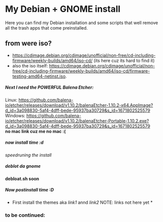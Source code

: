 # My Debian + GNOME install
Here you can find my Debian installation and some scripts that well remove all the trash apps that come preinstalled.
## from were iso?
* https://cdimage.debian.org/cdimage/unofficial/non-free/cd-including-firmware/weekly-builds/amd64/iso-cd/
(its here cuz its hard to find it)
* also the iso itself: https://cdimage.debian.org/cdimage/unofficial/non-free/cd-including-firmware/weekly-builds/amd64/iso-cd/firmware-testing-amd64-netinst.iso.
##### Next I need the POWERFUL Balena Etcher: 
Linux: https://github.com/balena-io/etcher/releases/download/v1.10.2/balenaEtcher-1.10.2-x64.AppImage?d_id=3a098830-5af4-4dff-bede-95937ba30729&s_id=1671802525579
<br> Windows: https://github.com/balena-io/etcher/releases/download/v1.10.2/balenaEtcher-Portable-1.10.2.exe?d_id=3a098830-5af4-4dff-bede-95937ba30729&s_id=1671802525579
<br> **no mac link cuz me no mac :(**

##### now install time :d
*speedruning the install*
##### deblot da gnome
**debloat.sh soon**
##### Now postinstall time :D
* First install the themes aka *link1* annd *link2* NOTE: links not here yet *
### to be continued:
